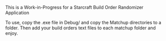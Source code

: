 This is a Work-in-Progress for a Starcraft Build Order Randomizer Application

To use, copy the .exe file in Debug/ and copy the Matchup directories to a folder. Then add your build orders text files to each matchup folder and enjoy.
